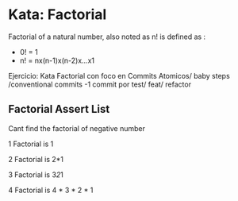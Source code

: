 # Kata: Factorial 

Factorial of a natural number, also noted as n! is defined as :

+ 0! = 1
+ n! = nx(n-1)x(n-2)x...x1


Ejercicio: Kata Factorial con foco en Commits Atomicos/ baby steps /conventional commits -1 commit por test/ feat/ refactor


## Factorial Assert List

Cant find the factorial of negative number

1 Factorial is 1

2 Factorial is 2*1

3 Factorial is 3*2*1

4 Factorial is 4 * 3 * 2 * 1

